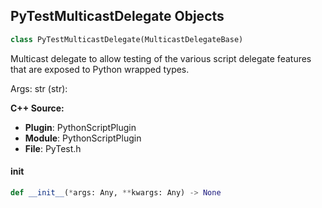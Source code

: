## PyTestMulticastDelegate Objects

```python
class PyTestMulticastDelegate(MulticastDelegateBase)
```

Multicast delegate to allow testing of the various script delegate features that are exposed to Python wrapped types.

Args:
    str (str):

**C++ Source:**

- **Plugin**: PythonScriptPlugin
- **Module**: PythonScriptPlugin
- **File**: PyTest.h

<a id="unreal.PyTestMulticastDelegate.__init__"></a>

#### __init__

```python
def __init__(*args: Any, **kwargs: Any) -> None
```

<a id="unreal.PyTestSlateTickDelegate"></a>